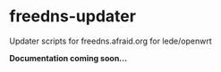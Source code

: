 # freedns-updater
Updater scripts for freedns.afraid.org for lede/openwrt

**Documentation coming soon...**

